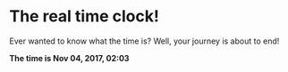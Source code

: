# The real time clock!

Ever wanted to know what the time is? Well, your journey is about to end!

**The time is Nov 04, 2017, 02:03**